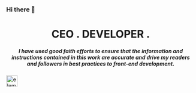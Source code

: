 ### Hi there 👋

<p align="center">
<h1 align="center">CEO . DEVELOPER .</h1>
<h5  align="center">I have used good faith efforts to ensure that the information and instructions contained in this work are accurate and drive my readers and followers in best practices to front-end development.</h5>
</p>

<img title="element" alt="element" align="left" width="30" src="./assets/pablo-34.webp" />
